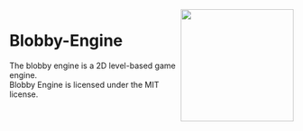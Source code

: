 <img align="right" src="https://thenitram21.github.io/blobby-engine/logo.png" height="200" width="200">

# Blobby-Engine
The blobby engine is a 2D level-based game engine.
<br>Blobby Engine is licensed under the MIT license.

